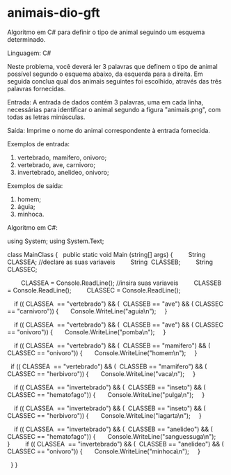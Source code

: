 # animais-dio-gft
Algoritmo em C# para definir o tipo de animal seguindo um esquema determinado.

Linguagem: C#

Neste problema, você deverá ler 3 palavras que definem o tipo de animal possível segundo o esquema abaixo, da esquerda para a direita.  Em seguida conclua qual dos animais seguintes foi escolhido, através das três palavras fornecidas.

Entrada: A entrada de dados contém 3 palavras, uma em cada linha, necessárias para identificar o animal segundo a figura "animais.png", com todas as letras minúsculas.

Saída: Imprime o nome do animal correspondente à entrada fornecida.

Exemplos de entrada: 
  1) vertebrado, mamifero, onivoro;
  2) vertebrado, ave, carnivoro;
  3) invertebrado, anelideo, onivoro;
 
Exemplos de saída:
  1) homem;
  2) águia;
  3) minhoca.
 


Algoritmo em C#:

using System;
using System.Text;

class MainClass {
  public static void Main (string[] args) {
        String  CLASSEA; //declare as suas variaveis
        String  CLASSEB;
        String  CLASSEC;

        CLASSEA = Console.ReadLine(); //insira suas variaveis
        CLASSEB = Console.ReadLine();
        CLASSEC = Console.ReadLine();

    if (( CLASSEA  == "vertebrado") && (  CLASSEB == "ave") && ( CLASSEC == "carnivoro")) {
      Console.WriteLine("aguia\n");
    }

    if (( CLASSEA  == "vertebrado") && (  CLASSEB == "ave") && ( CLASSEC == "onivoro")) {
      Console.WriteLine("pomba\n");
    }

    if (( CLASSEA  == "vertebrado") && (  CLASSEB == "mamifero") && ( CLASSEC == "onivoro")) {
      Console.WriteLine("homem\n");
    }

   if (( CLASSEA  == "vertebrado") && (  CLASSEB == "mamifero") && ( CLASSEC == "herbivoro")) {
      Console.WriteLine("vaca\n");
    }

    if (( CLASSEA  == "invertebrado") && (  CLASSEB == "inseto") && ( CLASSEC == "hematofago")) {
      Console.WriteLine("pulga\n");
    }

    if (( CLASSEA  == "invertebrado") && (  CLASSEB == "inseto") && ( CLASSEC == "herbivoro")) {
      Console.WriteLine("lagarta\n");
    }

    if (( CLASSEA  == "invertebrado") && (  CLASSEB == "anelideo") && ( CLASSEC == "hematofago")) {
      Console.WriteLine("sanguessuga\n");
    }
    
    if (( CLASSEA  == "invertebrado") && (  CLASSEB == "anelideo") && ( CLASSEC == "onivoro")) {
      Console.WriteLine("minhoca\n");
    }


  }
}
